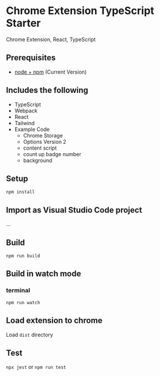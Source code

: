 # Chrome Extension TypeScript Starter

Chrome Extension, React, TypeScript 

## Prerequisites

* [node + npm](https://nodejs.org/) (Current Version)


## Includes the following

* TypeScript
* Webpack
* React
* Tailwind
* Example Code
    * Chrome Storage
    * Options Version 2
    * content script
    * count up badge number
    * background

## Setup

```
npm install
```

## Import as Visual Studio Code project

...

## Build

```
npm run build
```

## Build in watch mode

### terminal

```
npm run watch
```

## Load extension to chrome

Load `dist` directory

## Test
`npx jest` or `npm run test`
